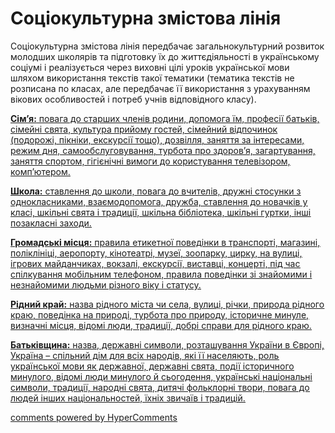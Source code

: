 <div id="hypercomments_widget" class="js-hypercomments-widget invisible"></div>

Соціокультурна змістова лінія
=============================================
<p>Соціокультурна змістова лінія передбачає загальнокультурний розвиток молодших школярів та підготовку їх до життєдіяльності в українському соціумі і реалізується через виховні цілі уроків української мови шляхом використання текстів такої тематики (тематика текстів не розписана по класах, але передбачає її використання з урахуванням вікових особливостей і потреб учнів відповідного класу).</p>
<p><b><u>Сім’я:<u></b> повага до старших членів родини, допомога їм, професії батьків, сімейні свята, культура прийому гостей, сімейний відпочинок (подорожі, пікніки, екскурсії тощо), дозвілля, заняття за інтересами, режим дня, самообслуговування, турбота про здоров’я, загартування, заняття спортом, гігієнічні вимоги до користування телевізором, комп’ютером.</p>
<p><b><u>Школа:<u></b> ставлення до школи, повага до вчителів, дружні стосунки з однокласниками, взаємодопомога, дружба, ставлення до новачків у класі, шкільні свята і традиції, шкільна бібліотека, шкільні гуртки, інші позакласні заходи.</p>
<p><b><u>Громадські місця:<u></b> правила етикетної поведінки в транспорті, магазині, поліклініці, аеропорту, кінотеатрі, музеї, зоопарку, цирку, на вулиці, ігрових майданчиках, вокзалі, екскурсії, виставці, концерті, під час спілкування мобільним телефоном, правила поведінки зі знайомими і незнайомими людьми різного віку і статусу.</p>
<p><b><u>Рідний край:<u></b> назва рідного міста чи села, вулиці, річки, природа рідного краю, поведінка на природі, турбота про природу, історичне минуле, визначні місця, відомі люди, традиції, добрі справи для рідного краю. </p>
<p><b><u>Батьківщина:<u></b> назва, державні символи, розташування України в Європі, Україна – спільний дім для всіх народів, які її населяють, роль української мови як державної, державні свята, події історичного минулого, відомі люди минулого й сьогодення, українські національні символи, традиції, народні свята, дитячі фольклорні твори, повага до людей інших національностей, їхніх звичаїв і традицій. </p>

<div class="js-hypercomments-container">
<a href="http://hypercomments.com" class="hc-link" title="comments widget">comments powered by HyperComments</a>
</div>